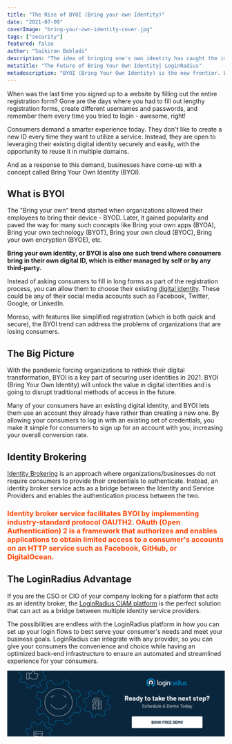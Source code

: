 ```yaml
---
title: "The Rise of BYOI (Bring your own Identity)"
date: "2021-07-09"
coverImage: "bring-your-own-identity-cover.jpg"
tags: ["security"]
featured: false 
author: "Saikiran Babladi"
description: "The idea of bringing one's own identity has caught the imagination of every digital consumer. By allowing your consumers to log in with an existing set of credentials, you make it easy for them to sign up for an account with you—increasing your overall conversion rate."
metatitle: "The Future of Bring Your Own Identity| LoginRadius"
metadescription: "BYOI (Bring Your Own Identity) is the new frontier. Learn what the future holds for BYOI for managing and securing your online accounts."
---
```


When was the last time you signed up to a website by filling out the entire registration form? Gone are the days where you had to fill out lengthy registration forms, create different usernames and passwords, and remember them every time you tried to login - awesome, right!

Consumers demand a smarter experience today. They don't like to create a new ID every time they want to utilize a service. Instead, they are open to leveraging their existing digital identity securely and easily, with the opportunity to reuse it in multiple domains. 

And as a response to this demand, businesses have come-up with a concept called Bring Your Own Identity (BYOI).


## What is BYOI

The "Bring your own" trend started when organizations allowed their employees to bring their device - BYOD. Later, it gained popularity and paved the way for many such concepts like Bring your own apps (BYOA), Bring your own technology (BYOT), Bring your own cloud (BYOC), Bring your own encryption (BYOE), etc.

**Bring your own identity, or BYOI is also one such trend where consumers bring in their own digital ID, which is either managed by self or by any third-party.**

Instead of asking consumers to fill in long forms as part of the registration process, you can allow them to choose their existing [digital identity](https://www.loginradius.com/blog/start-with-identity/digital-identity-management/). These could be any of their social media accounts such as Facebook, Twitter, Google, or LinkedIn. 

Moreso, with features  like simplified registration (which is both quick and secure), the BYOI trend can address the problems of organizations that are losing consumers.  


## The Big Picture

With the pandemic forcing organizations to rethink their digital transformation, BYOI is a key part of securing user identities in 2021. BYOI (Bring Your Own Identity) will unlock the value in digital identities and is going to disrupt traditional methods of access in the future.

Many of your consumers have an existing digital identity, and BYOI lets them use an account they already have rather than creating a new one. By allowing your consumers to log in with an existing set of credentials, you make it simple for consumers to sign up for an account with you, increasing your overall conversion rate.


## Identity Brokering 

[Identity Brokering](https://www.loginradius.com/identity-providers/) is an approach where organizations/businesses do not require consumers to provide their credentials to authenticate. Instead, an identity broker service acts as a bridge between the Identity and Service Providers and enables the authentication process between the two.

### <span style="color: #FF4500"> Identity broker service facilitates BYOI by implementing industry-standard protocol OAUTH2. OAuth (Open Authentication) 2 is a framework that authorizes and enables applications to obtain limited access to a consumer's accounts on an HTTP service such as Facebook, GitHub, or DigitalOcean. </span> 


## The LoginRadius Advantage

If you are the CSO or CIO of your company looking for a platform that acts as an identity broker, the [LoginRadius CIAM platform](https://www.loginradius.com/) is the perfect solution that can act as a bridge between multiple identity service providers. 

The possibilities are endless with the LoginRadius platform in how you can set up your login flows to best serve your consumer's needs and meet your business goals. LoginRadius can integrate with any provider, so you can give your consumers the convenience and choice while having an optimized back-end infrastructure to ensure an automated and streamlined experience for your consumers.
 


[![book-a-demo-loginradius](../../assets/book-a-demo-loginradius.png)](https://www.loginradius.com/book-a-demo/)
